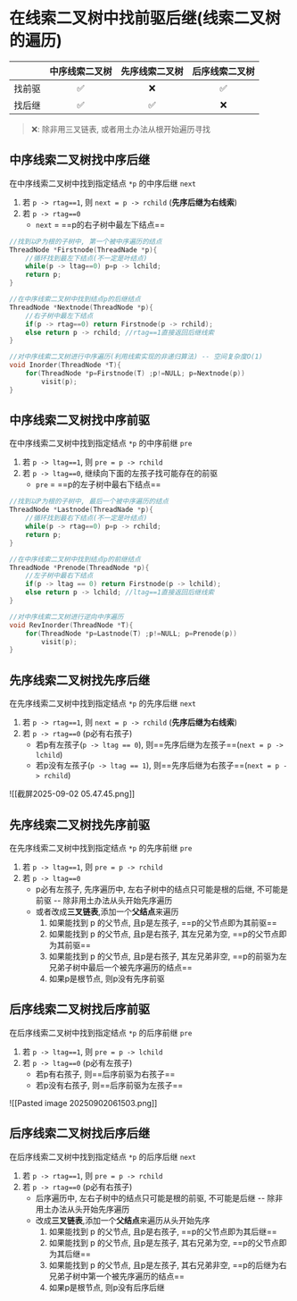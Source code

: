 # 在线索二叉树中找前驱后继(线索二叉树的遍历)

|        | 中序线索二叉树 | 先序线索二叉树 | 后序线索二叉树 |
| :----: | :------------: | :------------: | :------------: |
| 找前驱 |       ✅       |       ❌       |       ✅       |
| 找后继 |       ✅       |       ✅       |       ❌       |

> ❌: 除非用三叉链表, 或者用土办法从根开始遍历寻找

## 中序线索二叉树找中序后继

在中序线索二叉树中找到指定结点 `*p` 的中序后继 `next`

1. 若 `p -> rtag==1`, 则 `next = p -> rchild` (**先序后继为右线索**)
2. 若 `p -> rtag==0`
   - `next` = ==p的右子树中最左下结点==

```c
//找到以P为根的子树中, 第一个被中序遍历的结点
ThreadNode *Firstnode(ThreadNade *p){
	//循环找到最左下结点(不一定是叶结点)
	while(p -> ltag==0) p=p -> lchild;
	return p;
}

//在中序线索二叉树中找到结点p的后继结点
ThreadNode *Nextnode(ThreadNode *p){
	//右子树中最左下结点
	if(p -> rtag==0) return Firstnode(p -> rchild);
	else return p -> rchild; //rtag==1直接返回后继线索
}

//对中序线索二叉树进行中序遍历(利用线索实现的非递归算法) -- 空间复杂度O(1)
void Inorder(ThreadNode *T){
	for(ThreadNode *p=Firstnode(T) ;p!=NULL; p=Nextnode(p))
		visit(p);
}
```

## 中序线索二叉树找中序前驱

在中序线索二叉树中找到指定结点 `*p` 的中序前继 `pre`

1. 若 `p -> ltag==1`, 则 `pre = p -> rchild`
2. 若 `p -> ltag==0`, 继续向下面的左孩子找可能存在的前驱
   - `pre` = ==p的左子树中最右下结点==

```c
//找到以P为根的子树中, 最后一个被中序遍历的结点
ThreadNode *Lastnode(ThreadNade *p){
	//循环找到最右下结点(不一定是叶结点)
	while(p -> rtag==0) p=p -> rchild;
	return p;
}

//在中序线索二叉树中找到结点p的前继结点
ThreadNode *Prenode(ThreadNode *p){
	//左子树中最右下结点
	if(p -> ltag == 0) return Firstnode(p -> lchild);
	else return p -> lchild; //ltag==1直接返回后继线索
}

//对中序线索二叉树进行逆向中序遍历
void RevInorder(ThreadNode *T){
	for(ThreadNode *p=Lastnode(T) ;p!=NULL; p=Prenode(p))
		visit(p);
}
```

## 先序线索二叉树找先序后继

在先序线索二叉树中找到指定结点 `*p` 的先序后继 `next`

1. 若 `p -> rtag==1`, 则 `next = p -> rchild` (**先序后继为右线索**)
2. 若 `p -> rtag==0` (p必有右孩子)
   - 若p有左孩子(`p -> ltag == 0`), 则==先序后继为左孩子==(`next = p -> lchild`)
   - 若p没有左孩子(`p -> ltag == 1`), 则==先序后继为右孩子==(`next = p -> rchild`)

![[截屏2025-09-02 05.47.45.png]]

## 先序线索二叉树找先序前驱

在先序线索二叉树中找到指定结点 `*p` 的先序前继 `pre`

1. 若 `p -> ltag==1`, 则 `pre = p -> rchild`
2. 若 `p -> ltag==0`
   - p必有左孩子, 先序遍历中, 左右子树中的结点只可能是根的后继, 不可能是前驱 -- 除非用土办法从头开始先序遍历
   - 或者改成**三叉链表**,添加一个**父结点**来遍历
     1. 如果能找到 p 的父节点, 且p是左孩子, ==p的父节点即为其前驱==
     2. 如果能找到 p 的父节点, 且p是右孩子, 其左兄弟为空, ==p的父节点即为其前驱==
     3. 如果能找到 p 的父节点, 且p是右孩子, 其左兄弟非空, ==p的前驱为左兄弟子树中最后一个被先序遍历的结点==
     4. 如果p是根节点, 则p没有先序前驱

## 后序线索二叉树找后序前驱

在后序线索二叉树中找到指定结点 `*p` 的后序前继 `pre`

1. 若 `p -> ltag==1`, 则 `pre = p -> lchild`
2. 若 `p -> ltag==0` (p必有左孩子)
   - 若p有右孩子, 则==后序前驱为右孩子==
   - 若p没有右孩子, 则==后序前驱为左孩子==

![[Pasted image 20250902061503.png]]

## 后序线索二叉树找后序后继

在后序线索二叉树中找到指定结点 `*p` 的后序后继 `next`

1. 若 `p -> rtag==1`, 则 `pre = p -> rchild`
2. 若 `p -> rtag==0` (p必有右孩子)
   - 后序遍历中, 左右子树中的结点只可能是根的前驱, 不可能是后继 -- 除非用土办法从头开始先序遍历
   - 改成**三叉链表**,添加一个**父结点**来遍历从头开始先序
     1. 如果能找到 p 的父节点, 且p是右孩子, ==p的父节点即为其后继==
     2. 如果能找到 p 的父节点, 且p是左孩子, 其右兄弟为空, ==p的父节点即为其后继==
     3. 如果能找到 p 的父节点, 且p是左孩子, 其右兄弟非空, ==p的后继为右兄弟子树中第一个被先序遍历的结点==
     4. 如果p是根节点, 则p没有后序后继

